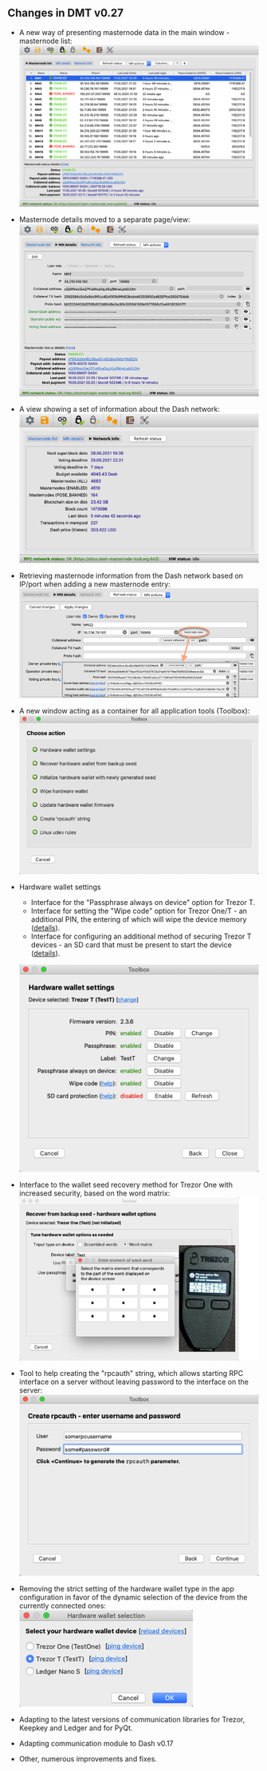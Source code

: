 ## Changes in DMT v0.27
- A new way of presenting masternode data in the main window - masternode list:  
![Masternode list](img/dmt-main-window.png)


- Masternode details moved to a separate page/view:  
![Masternode details](img/dmt-main-window-mn-details.png)


- A view showing a set of information about the Dash network:  
![Network info](img/dmt-main-window-network-info.png)

  
- Retrieving masternode information from the Dash network based on IP/port when adding 
  a new masternode entry:  
![Fetch masternode](img/dmt-edit-mn-fetch-data.png)


- A new window acting as a container for all application tools (Toolbox):  
![Toolbox](img/toolbox-home.png)
  

- Hardware wallet settings 
  - Interface for the "Passphrase always on device" option for Trezor T.
  - Interface for setting the "Wipe code" option for Trezor One/T - an additional PIN, the 
    entering of which will wipe the device memory ([details](https://wiki.trezor.io/User_manual:Wipe_code)).
  - Interface for configuring an additional method of securing Trezor T devices - an SD 
    card that must be present to start the device ([details](https://wiki.trezor.io/User_manual:SD_card_protection)).

  ![HW settings](img/toolbox-hw-settings.png)

  
- Interface to the wallet seed recovery method for Trezor One with increased security, based on the word matrix:    
![HW recovery - word matrix](img/toolbox-hw-recovery-trezor1-wmatrix.png)
 
 
- Tool to help creating the "rpcauth" string, which allows starting RPC interface on a server without leaving 
  password to the interface on the server:  
![rpcauth](img/toolbox-rpcauth.png)
  
- Removing the strict setting of the hardware wallet type in the app configuration in favor of the dynamic selection 
  of the device from the currently connected ones:  
![HW selection](img/hw-selection.png)
  

- Adapting to the latest versions of communication libraries for Trezor, Keepkey and Ledger and 
  for PyQt.

- Adapting communication module to Dash v0.17
  
- Other, numerous improvements and fixes.